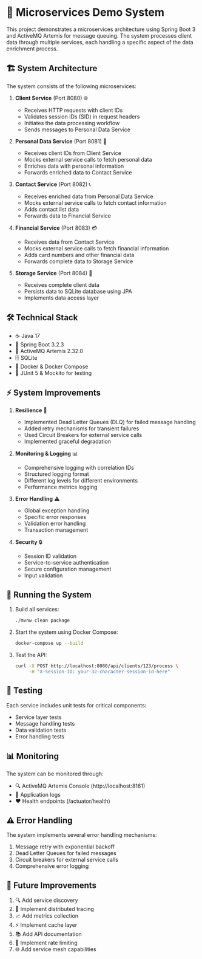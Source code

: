 # 🚀 Microservices Demo System

This project demonstrates a microservices architecture using Spring Boot 3 and ActiveMQ Artemis for message queuing. The system processes client data through multiple services, each handling a specific aspect of the data enrichment process.

## 🏗️ System Architecture

The system consists of the following microservices:

1. **Client Service** (Port 8080) 🌐
   - Receives HTTP requests with client IDs
   - Validates session IDs (SID) in request headers
   - Initiates the data processing workflow
   - Sends messages to Personal Data Service

2. **Personal Data Service** (Port 8081) 👤
   - Receives client IDs from Client Service
   - Mocks external service calls to fetch personal data
   - Enriches data with personal information
   - Forwards enriched data to Contact Service

3. **Contact Service** (Port 8082) 📞
   - Receives enriched data from Personal Data Service
   - Mocks external service calls to fetch contact information
   - Adds contact list data
   - Forwards data to Financial Service

4. **Financial Service** (Port 8083) 💳
   - Receives data from Contact Service
   - Mocks external service calls to fetch financial information
   - Adds card numbers and other financial data
   - Forwards complete data to Storage Service

5. **Storage Service** (Port 8084) 💾
   - Receives complete client data
   - Persists data to SQLite database using JPA
   - Implements data access layer

## 🛠️ Technical Stack

- ☕ Java 17
- 🍃 Spring Boot 3.2.3
- 📨 ActiveMQ Artemis 2.32.0
- 🗄️ SQLite
- 🐳 Docker & Docker Compose
- 🧪 JUnit 5 & Mockito for testing

## ⚡ System Improvements

1. **Resilience** 💪
   - Implemented Dead Letter Queues (DLQ) for failed message handling
   - Added retry mechanisms for transient failures
   - Used Circuit Breakers for external service calls
   - Implemented graceful degradation

2. **Monitoring & Logging** 📊
   - Comprehensive logging with correlation IDs
   - Structured logging format
   - Different log levels for different environments
   - Performance metrics logging

3. **Error Handling** ⚠️
   - Global exception handling
   - Specific error responses
   - Validation error handling
   - Transaction management

4. **Security** 🔒
   - Session ID validation
   - Service-to-service authentication
   - Secure configuration management
   - Input validation

## 🚀 Running the System

1. Build all services:
   ```bash
   ./mvnw clean package
   ```

2. Start the system using Docker Compose:
   ```bash
   docker-compose up --build
   ```

3. Test the API:
   ```bash
   curl -X POST http://localhost:8080/api/clients/123/process \
        -H "X-Session-ID: your-32-character-session-id-here"
   ```

## 🧪 Testing

Each service includes unit tests for critical components:
- Service layer tests
- Message handling tests
- Data validation tests
- Error handling tests

## 📊 Monitoring

The system can be monitored through:
- 🔍 ActiveMQ Artemis Console (http://localhost:8161)
- 📝 Application logs
- ❤️ Health endpoints (/actuator/health)

## ⚠️ Error Handling

The system implements several error handling mechanisms:
1. Message retry with exponential backoff
2. Dead Letter Queues for failed messages
3. Circuit breakers for external service calls
4. Comprehensive error logging

## 🔮 Future Improvements

1. 🔍 Add service discovery
2. 🔄 Implement distributed tracing
3. 📈 Add metrics collection
4. ⚡ Implement cache layer
5. 📚 Add API documentation
6. 🚦 Implement rate limiting
7. 🌐 Add service mesh capabilities 